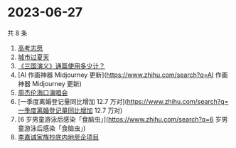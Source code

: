 # 2023-06-27

共 8 条

<!-- BEGIN -->
<!-- 最后更新时间 Tue Jun 27 2023 16:08:14 GMT+0800 (China Standard Time) -->

1. [高考志愿](https://www.zhihu.com/search?q=高考志愿)
1. [城市过夏天](https://www.zhihu.com/search?q=城市过夏天)
1. [《三国演义》通篇使用多少计？](https://www.zhihu.com/search?q=《三国演义》通篇使用多少计？)
1. [AI 作画神器 Midjourney 更新](https://www.zhihu.com/search?q=AI 作画神器
   Midjourney 更新)
1. [周杰伦海口演唱会](https://www.zhihu.com/search?q=周杰伦海口演唱会)
1. [一季度离婚登记量同比增加 12.7
   万对](https://www.zhihu.com/search?q=一季度离婚登记量同比增加 12.7 万对)
1. [6 岁男童游泳后感染「食脑虫」](https://www.zhihu.com/search?q=6
   岁男童游泳后感染「食脑虫」)
1. [李嘉诚家族抄底内地房企项目](https://www.zhihu.com/search?q=李嘉诚家族抄底内地房企项目)

<!-- END -->
